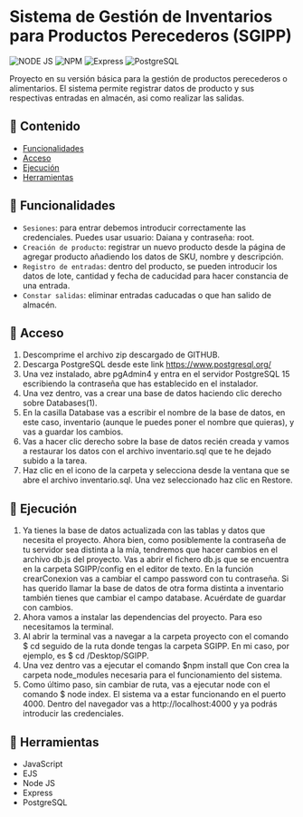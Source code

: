 # Sistema de Gestión de Inventarios para Productos Perecederos (SGIPP)

![NODE JS](https://img.shields.io/badge/Node%20js-339933?style=for-the-badge&logo=nodedotjs&logoColor=white)
![NPM](https://img.shields.io/badge/npm-CB3837?style=for-the-badge&logo=npm&logoColor=white)
![Express](https://img.shields.io/badge/Express%20js-000000?style=for-the-badge&logo=express&logoColor=white)
![PostgreSQL](https://img.shields.io/badge/PostgreSQL-316192?style=for-the-badge&logo=postgresql&logoColor=white)

Proyecto en su versión básica para la gestión de productos perecederos o alimentarios. El sistema permite registrar datos de producto y sus respectivas entradas en almacén, asi como realizar las salidas.
## :scroll: Contenido
- [Funcionalidades](funcionalidades)
- [Acceso](acceso)
- [Ejecución](ejecución)
- [Herramientas](herramientas)
## :hammer: Funcionalidades
- `Sesiones`: para entrar debemos introducir correctamente las credenciales. Puedes usar usuario: Daiana y contraseña: root.
- `Creación de producto`: registrar un nuevo producto desde la página de agregar producto añadiendo los datos de SKU, nombre y descripción.
- `Registro de entradas`: dentro del producto, se pueden introducir los datos de lote, cantidad y fecha de caducidad para hacer constancia de una entrada.
- `Constar salidas`: eliminar entradas caducadas o que han salido de almacén.
## :open_file_folder: Acceso
1. Descomprime el archivo zip descargado de GITHUB.
2. Descarga PostgreSQL desde este link https://www.postgresql.org/
3. Una vez instalado, abre pgAdmin4 y entra en el servidor PostgreSQL 15 escribiendo la contraseña que has establecido en el instalador.
4. Una vez dentro, vas a crear una base de datos haciendo clic derecho sobre Databases(1).
5. En la casilla Database vas a escribir el nombre de la base de datos, en este caso, inventario (aunque le puedes poner el nombre que quieras), y vas a guardar los cambios.
6. Vas a hacer clic derecho sobre la base de datos recién creada y vamos a restaurar los datos con el archivo inventario.sql que te he dejado subido a la tarea.
7. Haz clic en el icono de la carpeta y selecciona desde la ventana que se abre el archivo inventario.sql. Una vez seleccionado haz clic en Restore.
## :wrench: Ejecución
1. Ya tienes la base de datos actualizada con las tablas y datos que necesita el proyecto. Ahora bien, como posiblemente la contraseña de tu servidor sea distinta a la mía, tendremos que hacer cambios en el archivo db.js del proyecto. Vas a abrir el fichero db.js que se encuentra en la carpeta SGIPP/config en el editor de texto. En la función crearConexion vas a cambiar el campo password con tu contraseña. Si has querido llamar la base de datos de otra forma distinta a inventario también tienes que cambiar el campo database. Acuérdate de guardar con cambios.
2. Ahora vamos a instalar las dependencias del proyecto. Para eso necesitamos la terminal.
3. Al abrir la terminal vas a navegar a la carpeta proyecto con el comando $ cd seguido de la ruta donde tengas la carpeta SGIPP. En mi caso, por ejemplo, es $ cd /Desktop/SGIPP.
4. Una vez dentro vas a ejecutar el comando $npm install que Con crea la carpeta node_modules necesaria para el funcionamiento del sistema.
5. Como último paso, sin cambiar de ruta, vas a ejecutar node con el comando $ node index. El sistema va a estar funcionando en el puerto 4000. Dentro del navegador vas a http://localhost:4000 y ya podrás introducir las credenciales.
## :toolbox: Herramientas
- JavaScript
- EJS
- Node JS
- Express
- PostgreSQL
